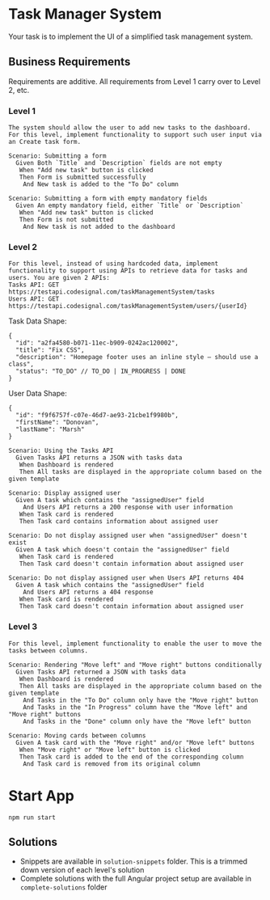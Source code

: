 # Task Manager System

Your task is to implement the UI of a simplified task management system.

## Business Requirements

Requirements are additive. All requirements from Level 1 carry over to Level 2, etc.

### Level 1
```
The system should allow the user to add new tasks to the dashboard. For this level, implement functionality to support such user input via an Create task form.
```
```Cucumber
Scenario: Submitting a form
  Given Both `Title` and `Description` fields are not empty
   When "Add new task" button is clicked
   Then Form is submitted successfully
    And New task is added to the "To Do" column
```
```Cucumber
Scenario: Submitting a form with empty mandatory fields
  Given An empty mandatory field, either `Title` or `Description`
   When "Add new task" button is clicked
   Then Form is not submitted
    And New task is not added to the dashboard
```

### Level 2
```
For this level, instead of using hardcoded data, implement functionality to support using APIs to retrieve data for tasks and users. You are given 2 APIs:
Tasks API: GET https://testapi.codesignal.com/taskManagementSystem/tasks
Users API: GET https://testapi.codesignal.com/taskManagementSystem/users/{userId}
```

Task Data Shape:
```
{
  "id": "a2fa4580-b071-11ec-b909-0242ac120002",
  "title": "Fix CSS",
  "description": "Homepage footer uses an inline style — should use a class",
  "status": "TO_DO" // TO_DO | IN_PROGRESS | DONE
}
```

User Data Shape:
```
{
  "id": "f9f6757f-c07e-46d7-ae93-21cbe1f9980b",
  "firstName": "Donovan",
  "lastName": "Marsh"
}
```

```Cucumber
Scenario: Using the Tasks API 
  Given Tasks API returns a JSON with tasks data
   When Dashboard is rendered
   Then All tasks are displayed in the appropriate column based on the given template
```
```Cucumber
Scenario: Display assigned user 
  Given A task which contains the "assignedUser" field
    And Users API returns a 200 response with user information
   When Task card is rendered
   Then Task card contains information about assigned user
```
```Cucumber
Scenario: Do not display assigned user when "assignedUser" doesn't exist 
  Given A task which doesn't contain the "assignedUser" field
   When Task card is rendered
   Then Task card doesn't contain information about assigned user
```
```Cucumber
Scenario: Do not display assigned user when Users API returns 404 
  Given A task which contains the "assignedUser" field
    And Users API returns a 404 response
   When Task card is rendered
   Then Task card doesn't contain information about assigned user
```

### Level 3
```
For this level, implement functionality to enable the user to move the tasks between columns.
```

```Cucumber
Scenario: Rendering "Move left" and "Move right" buttons conditionally
  Given Tasks API returned a JSON with tasks data
   When Dashboard is rendered
   Then All tasks are displayed in the appropriate column based on the given template
    And Tasks in the "To Do" column only have the "Move right" button
    And Tasks in the "In Progress" column have the "Move left" and "Move right" buttons
    And Tasks in the "Done" column only have the "Move left" button
```
```Cucumber
Scenario: Moving cards between columns 
  Given A task card with the "Move right" and/or "Move left" buttons
   When "Move right" or "Move left" button is clicked
   Then Task card is added to the end of the corresponding column
    And Task card is removed from its original column
```

# Start App
```
npm run start
```
## Solutions

* Snippets are available in `solution-snippets` folder. This is a trimmed down version of each level's solution
* Complete solutions with the full Angular project setup are available in `complete-solutions` folder
